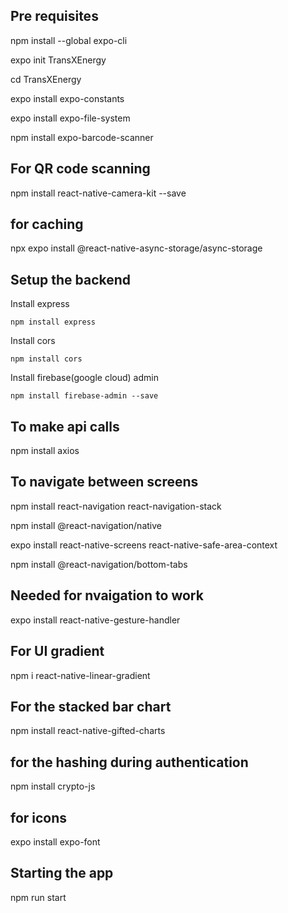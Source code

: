## Pre requisites

npm install --global expo-cli

expo init TransXEnergy

cd TransXEnergy

expo install expo-constants

expo install expo-file-system

npm install expo-barcode-scanner

## For QR code scanning
npm install react-native-camera-kit --save

## for caching
npx expo install @react-native-async-storage/async-storage

## Setup the backend

Install express

```
npm install express
```

Install cors

```
npm install cors
```

Install firebase(google cloud) admin

```
npm install firebase-admin --save

```

## To make api calls
npm install axios 

## To navigate between screens
npm install react-navigation react-navigation-stack

npm install @react-navigation/native

expo install react-native-screens react-native-safe-area-context

npm install @react-navigation/bottom-tabs

## Needed for nvaigation to work
expo install react-native-gesture-handler

## For UI gradient
npm i react-native-linear-gradient

## For the stacked bar chart
npm install react-native-gifted-charts



## for the hashing during authentication
npm install crypto-js

## for icons
expo install expo-font


## Starting the app
npm run start